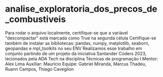 # analise_exploratoria_dos_precos_de_combustiveis
Para rodar o arquivo localmente, certifique-se que a variável "descompactar" está marcada como True na segunda célula
Certifique-se também de instalar as bibliotecas: pandas, numpy, matplotlib, seaborn, geopandas e mpl_toolkits no seu ENV 
Realizamos esse trabalho em conjunto partindo de um projeto da iniciativa Santander Coders 2023, lecionados pela ADA Tech na disciplina Técnicas de programação I
Mentor: Alex Lima
Auxiliar: Maurício
Equipe: Gabriel Miranda, Marcus Thadeu, Ruann Campos, Thiago Caveglion

